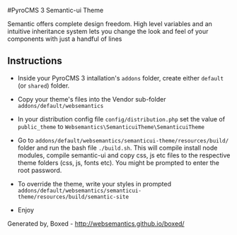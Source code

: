 #PyroCMS 3 Semantic-ui Theme

Semantic offers complete design freedom. High level variables and an intuitive inheritance system lets you change the look and feel of your components with just a handful of lines

## Instructions 

* Inside your PyroCMS 3 intallation's `addons` folder, create either `default` (or `shared`) folder.

* Copy your theme's files into the Vendor sub-folder `addons/default/websemantics`
  
* In your distribution config file `config/distribution.php` set the value of `public_theme` to `Websemantics\SemanticuiTheme\SemanticuiTheme`

* Go to `addons/default/websemantics/semanticui-theme/resources/build/` folder and run the bash file `./build.sh`. This will compile install node modules, compile semantic-ui and copy css, js etc files to the respective theme folders (css, js, fonts etc). You might be prompted to enter the root password.

* To override the theme, write your styles in prompted `addons/default/websemantics/semanticui-theme/resources/build/semantic-site`

* Enjoy

Generated by, Boxed - http://websemantics.github.io/boxed/
